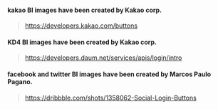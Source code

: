 

#### kakao BI images have been created by Kakao corp.
> https://developers.kakao.com/buttons

#### KD4 BI images have been created by Kakao corp.
> https://developers.daum.net/services/apis/login/intro

#### facebook and twitter BI images have been created by Marcos Paulo Pagano.
> https://dribbble.com/shots/1358062-Social-Login-Buttons


